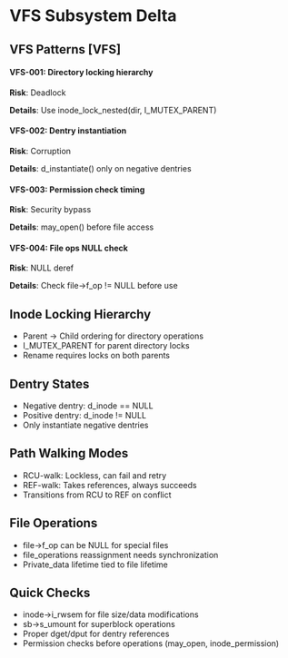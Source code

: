 # VFS Subsystem Delta

## VFS Patterns [VFS]

#### VFS-001: Directory locking hierarchy

**Risk**: Deadlock

**Details**: Use inode_lock_nested(dir, I_MUTEX_PARENT)

#### VFS-002: Dentry instantiation

**Risk**: Corruption

**Details**: d_instantiate() only on negative dentries

#### VFS-003: Permission check timing

**Risk**: Security bypass

**Details**: may_open() before file access

#### VFS-004: File ops NULL check

**Risk**: NULL deref

**Details**: Check file->f_op != NULL before use

## Inode Locking Hierarchy
- Parent → Child ordering for directory operations
- I_MUTEX_PARENT for parent directory locks
- Rename requires locks on both parents

## Dentry States
- Negative dentry: d_inode == NULL
- Positive dentry: d_inode != NULL
- Only instantiate negative dentries

## Path Walking Modes
- RCU-walk: Lockless, can fail and retry
- REF-walk: Takes references, always succeeds
- Transitions from RCU to REF on conflict

## File Operations
- file->f_op can be NULL for special files
- file_operations reassignment needs synchronization
- Private_data lifetime tied to file lifetime

## Quick Checks
- inode->i_rwsem for file size/data modifications
- sb->s_umount for superblock operations
- Proper dget/dput for dentry references
- Permission checks before operations (may_open, inode_permission)

